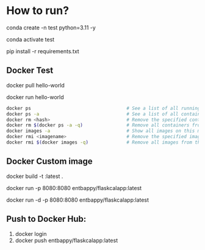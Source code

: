 # How to run?

conda create -n test python=3.11 -y

conda activate test

pip install -r requirements.txt

## Docker Test

docker pull hello-world

docker run hello-world

```bash
docker ps                                   # See a list of all running containers
docker ps -a                                # See a list of all containers, even the ones not running
docker rm <hash>                            # Remove the specified container from this machine
docker rm $(docker ps -a -q)                # Remove all containers from this machine
docker images -a                            # Show all images on this machine
docker rmi <imagename>                      # Remove the specified image from this machine
docker rmi $(docker images -q)              # Remove all images from this machine
```

## Docker Custom image

docker build -t :latest .

docker run -p 8080:8080 entbappy/flaskcalapp:latest

docker run -d -p 8080:8080 entbappy/flaskcalapp:latest

## Push to Docker Hub:

1. docker login
2. docker push entbappy/flaskcalapp:latest
